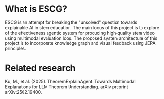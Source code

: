 # What is ESCG? 
ESCG is an attempt for breaking the "unsolved" question towards explainable AI in stem education. The main focus of this project is to explore of the effectiveness agentic system for producing high-quality stem
video using multimodal evaluation loop. The proposed system architecture of this project is to incorporate knowledge graph and visual feedback using JEPA principles.

# Related research
Ku, M., et al. (2025). TheoremExplainAgent: Towards Multimodal Explanations for LLM Theorem Understanding. arXiv preprint arXiv:2502.19400.
